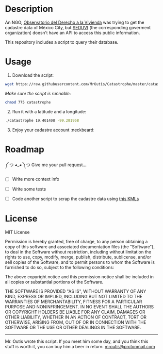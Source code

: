 # Description
An NGO, [Observatorio del Derecho a la Vivienda][observatorio-web] was
trying to get the cadastre data of México City, but [SEDUVI][seduvi-map]
(the corresponding goverment organization) doesn't have an API to access
this public information.

This repository includes a script to query their database.

[cm-slack]: http://slack.codeandomexico.org/
[cm-twitter]: https://twitter.com/CodeandoMexico
[observatorio-web]: http://www.observatoriodevivienda.org/
[seduvi-map]: http://ciudadmx.df.gob.mx:8080/seduvi/


# Usage
1) Download the script:

```bash
wget https://raw.githubusercontent.com/MrOutis/Catastrophe/master/catastrophe
```

_Make sure the script is runnable_:

```bash
chmod 775 catastrophe
```

2) Run it with a latitude and a longitude:

```bash
./catastrophe 19.401408 -99.201958
```

3) Enjoy your cadastre account :neckbeard:


# Roadmap

༼ つ ◕_◕ ༽つ Give me your pull request...

- [ ] Write more context info
- [ ] Write some tests
- [ ] Code another script to scrap the cadastre data using [this KMLs][kml-dataset]



[kml-dataset]: http://datos.labcd.mx/dataset?tags=Catastro


# License
MIT License

Permission is hereby granted, free of charge, to any person obtaining a copy
of this software and associated documentation files (the "Software"), to deal
in the Software without restriction, including without limitation the rights
to use, copy, modify, merge, publish, distribute, sublicense, and/or sell
copies of the Software, and to permit persons to whom the Software is
furnished to do so, subject to the following conditions:

The above copyright notice and this permission notice shall be included in all
copies or substantial portions of the Software.

THE SOFTWARE IS PROVIDED "AS IS", WITHOUT WARRANTY OF ANY KIND, EXPRESS OR
IMPLIED, INCLUDING BUT NOT LIMITED TO THE WARRANTIES OF MERCHANTABILITY,
FITNESS FOR A PARTICULAR PURPOSE AND NONINFRINGEMENT. IN NO EVENT SHALL THE
AUTHORS OR COPYRIGHT HOLDERS BE LIABLE FOR ANY CLAIM, DAMAGES OR OTHER
LIABILITY, WHETHER IN AN ACTION OF CONTRACT, TORT OR OTHERWISE, ARISING FROM,
OUT OF OR IN CONNECTION WITH THE SOFTWARE OR THE USE OR OTHER DEALINGS IN THE
SOFTWARE.


----------------------------------------------------------------------------


Mr. Outis wrote this script.
If you meet him some day, and you think this stuff is worth it,
you can buy him a beer in return.
<mroutis@protonmail.com>

